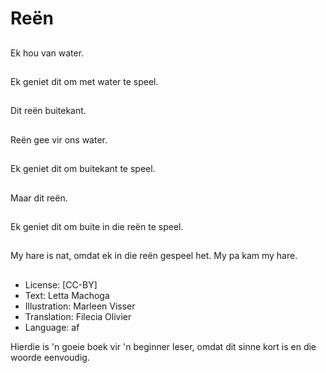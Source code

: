 # Reën

##
Ek hou van water.

##
Ek geniet dit om met
water te speel.

##
Dit reën buitekant.

##
Reën gee vir ons water.

##
Ek geniet dit om
buitekant te speel.

##
Maar dit reën.

##
Ek geniet dit om buite
in die reën te speel.

##
My hare is nat, omdat
ek in die reën gespeel
het.
My pa kam my hare.

##
* License: [CC-BY]
* Text: Letta Machoga
* Illustration: Marleen Visser
* Translation: Filecia Olivier
* Language: af

Hierdie is 'n goeie boek vir 'n
beginner leser, omdat dit sinne kort
is en die woorde eenvoudig.
